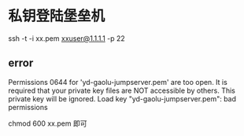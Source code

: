 # 私钥登陆堡垒机

ssh -t -i xx.pem xxuser@1.1.1.1 -p 22


## error
Permissions 0644 for 'yd-gaolu-jumpserver.pem' are too open.
It is required that your private key files are NOT accessible by others.
This private key will be ignored.
Load key "yd-gaolu-jumpserver.pem": bad permissions


chmod 600 xx.pem 即可




